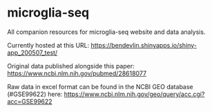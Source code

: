 # microglia-seq
All companion resources for microglia-seq website and data analysis. 

Currently hosted at this URL:  https://bendevlin.shinyapps.io/shiny-app_200507_test/

Original data published alongside this paper: https://www.ncbi.nlm.nih.gov/pubmed/28618077

Raw data in excel format can be found in the NCBI GEO database (#GSE99622) here: https://www.ncbi.nlm.nih.gov/geo/query/acc.cgi?acc=GSE99622
